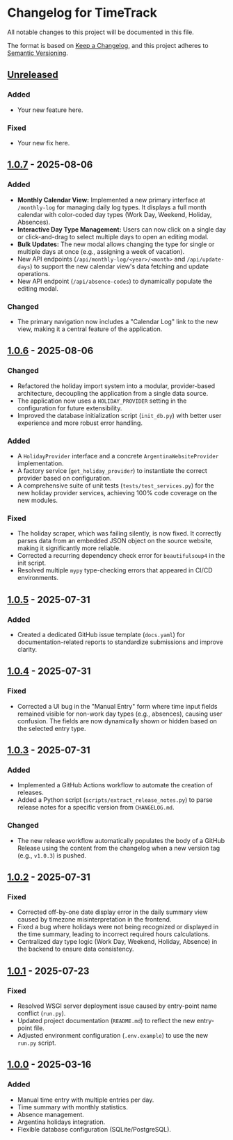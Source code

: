 # Changelog for TimeTrack

All notable changes to this project will be documented in this file.

The format is based on [Keep a Changelog](https://keepachangelog.com/en/1.0.0/),
and this project adheres to [Semantic Versioning](https://semver.org/spec/v2.0.0.html).

## [Unreleased]

### Added
- Your new feature here.

### Fixed
- Your new fix here.


## [1.0.7] - 2025-08-06

### Added
- **Monthly Calendar View:** Implemented a new primary interface at `/monthly-log` for managing daily log types. It displays a full month calendar with color-coded day types (Work Day, Weekend, Holiday, Absences).
- **Interactive Day Type Management:** Users can now click on a single day or click-and-drag to select multiple days to open an editing modal.
- **Bulk Updates:** The new modal allows changing the type for single or multiple days at once (e.g., assigning a week of vacation).
- New API endpoints (`/api/monthly-log/<year>/<month>` and `/api/update-days`) to support the new calendar view's data fetching and update operations.
- New API endpoint (`/api/absence-codes`) to dynamically populate the editing modal.

### Changed
- The primary navigation now includes a "Calendar Log" link to the new view, making it a central feature of the application.


## [1.0.6] - 2025-08-06

### Changed
- Refactored the holiday import system into a modular, provider-based architecture, decoupling the application from a single data source.
- The application now uses a `HOLIDAY_PROVIDER` setting in the configuration for future extensibility.
- Improved the database initialization script (`init_db.py`) with better user experience and more robust error handling.

### Added
- A `HolidayProvider` interface and a concrete `ArgentinaWebsiteProvider` implementation.
- A factory service (`get_holiday_provider`) to instantiate the correct provider based on configuration.
- A comprehensive suite of unit tests (`tests/test_services.py`) for the new holiday provider services, achieving 100% code coverage on the new modules.

### Fixed
- The holiday scraper, which was failing silently, is now fixed. It correctly parses data from an embedded JSON object on the source website, making it significantly more reliable.
- Corrected a recurring dependency check error for `beautifulsoup4` in the init script.
- Resolved multiple `mypy` type-checking errors that appeared in CI/CD environments.


## [1.0.5] - 2025-07-31

### Added
- Created a dedicated GitHub issue template (`docs.yaml`) for documentation-related reports to standardize submissions and improve clarity.


## [1.0.4] - 2025-07-31

### Fixed
- Corrected a UI bug in the "Manual Entry" form where time input fields remained visible for non-work day types (e.g., absences), causing user confusion. The fields are now dynamically shown or hidden based on the selected entry type.


## [1.0.3] - 2025-07-31

### Added
- Implemented a GitHub Actions workflow to automate the creation of releases.
- Added a Python script (`scripts/extract_release_notes.py`) to parse release notes for a specific version from `CHANGELOG.md`.

### Changed
- The new release workflow automatically populates the body of a GitHub Release using the content from the changelog when a new version tag (e.g., `v1.0.3`) is pushed.


## [1.0.2] - 2025-07-31

### Fixed
- Corrected off-by-one date display error in the daily summary view caused by timezone misinterpretation in the frontend.
- Fixed a bug where holidays were not being recognized or displayed in the time summary, leading to incorrect required hours calculations.
- Centralized day type logic (Work Day, Weekend, Holiday, Absence) in the backend to ensure data consistency.


## [1.0.1] - 2025-07-23

### Fixed
- Resolved WSGI server deployment issue caused by entry-point name conflict (`run.py`).
- Updated project documentation (`README.md`) to reflect the new entry-point file.
- Adjusted environment configuration (`.env.example`) to use the new `run.py` script.


## [1.0.0] - 2025-03-16

### Added
- Manual time entry with multiple entries per day.
- Time summary with monthly statistics.
- Absence management.
- Argentina holidays integration.
- Flexible database configuration (SQLite/PostgreSQL).


[Unreleased]: https://github.com/PPeitsch/TimeTrack/compare/v1.0.1...HEAD
[1.0.7]: https://github.com/PPeitsch/TimeTrack/compare/v1.0.6...v1.0.7
[1.0.6]: https://github.com/PPeitsch/TimeTrack/compare/v1.0.5...v1.0.6
[1.0.5]: https://github.com/PPeitsch/TimeTrack/compare/v1.0.4...v1.0.5
[1.0.4]: https://github.com/PPeitsch/TimeTrack/compare/v1.0.3...v1.0.4
[1.0.3]: https://github.com/PPeitsch/TimeTrack/compare/v1.0.2...v1.0.3
[1.0.2]: https://github.com/PPeitsch/TimeTrack/compare/v1.0.1...v1.0.2
[1.0.1]: https://github.com/PPeitsch/TimeTrack/compare/v1.0.0...v1.0.1
[1.0.0]: https://github.com/PPeitsch/TimeTrack/releases/tag/v1.0.0
